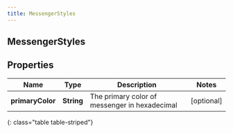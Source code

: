```yaml
---
title: MessengerStyles
---
```

## MessengerStyles


## Properties

| Name | Type | Description | Notes |
| ------------ | ------------- | ------------- | ------------- |
| **primaryColor** | <!----><!---->**String**<!----> | The primary color of messenger in hexadecimal |  [optional] |
{: class="table table-striped"}



